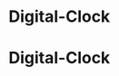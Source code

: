 # Digital-Clock

# Digital-Clock


[](https://github.com/Nabeelshar/Digital-Clock/blob/main/Capture.PNG)
